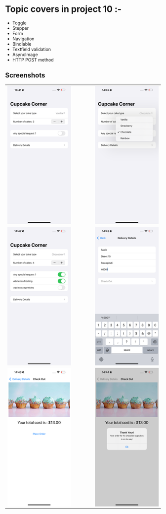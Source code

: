 # Topic covers in project 10 :-

- Toggle
- Stepper
- Form
- Navigation
- Bindlable
- Textfield validation
- AsyncImage
- HTTP POST method 

## Screenshots
<table align="center">
  <tr>
    <td><img src="ScreenShots/IMG_2904.PNG" width="300"></td>
    <td style="width: 50px;"></td>
    <td><img src="ScreenShots/IMG_2905.PNG" width="300"></td>
  </tr>
   <tr>
    <td><img src="ScreenShots/IMG_2906.PNG" width="300"></td>
    <td style="width: 50px;"></td>
    <td><img src="ScreenShots/IMG_2907.PNG" width="300"></td>
  </tr>
  <tr>
    <td><img src="ScreenShots/IMG_2908.PNG" width="300"></td>
    <td style="width: 50px;"></td>
    <td><img src="ScreenShots/IMG_2909.PNG" width="300"></td>
  </tr>
  
</table>
